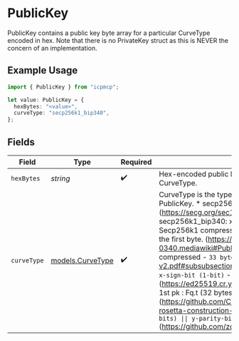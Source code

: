# PublicKey

PublicKey contains a public key byte array for a particular CurveType encoded in hex. Note that there is no PrivateKey struct as this is NEVER the concern of an implementation.

## Example Usage

```typescript
import { PublicKey } from "icpmcp";

let value: PublicKey = {
  hexBytes: "<value>",
  curveType: "secp256k1_bip340",
};
```

## Fields

| Field                                                                                                                                                                                                                                                                                                                                                                                                                                                                                                                                                                                                                                                                                                                                                                                                                                                                                        | Type                                                                                                                                                                                                                                                                                                                                                                                                                                                                                                                                                                                                                                                                                                                                                                                                                                                                                         | Required                                                                                                                                                                                                                                                                                                                                                                                                                                                                                                                                                                                                                                                                                                                                                                                                                                                                                     | Description                                                                                                                                                                                                                                                                                                                                                                                                                                                                                                                                                                                                                                                                                                                                                                                                                                                                                  |
| -------------------------------------------------------------------------------------------------------------------------------------------------------------------------------------------------------------------------------------------------------------------------------------------------------------------------------------------------------------------------------------------------------------------------------------------------------------------------------------------------------------------------------------------------------------------------------------------------------------------------------------------------------------------------------------------------------------------------------------------------------------------------------------------------------------------------------------------------------------------------------------------- | -------------------------------------------------------------------------------------------------------------------------------------------------------------------------------------------------------------------------------------------------------------------------------------------------------------------------------------------------------------------------------------------------------------------------------------------------------------------------------------------------------------------------------------------------------------------------------------------------------------------------------------------------------------------------------------------------------------------------------------------------------------------------------------------------------------------------------------------------------------------------------------------- | -------------------------------------------------------------------------------------------------------------------------------------------------------------------------------------------------------------------------------------------------------------------------------------------------------------------------------------------------------------------------------------------------------------------------------------------------------------------------------------------------------------------------------------------------------------------------------------------------------------------------------------------------------------------------------------------------------------------------------------------------------------------------------------------------------------------------------------------------------------------------------------------- | -------------------------------------------------------------------------------------------------------------------------------------------------------------------------------------------------------------------------------------------------------------------------------------------------------------------------------------------------------------------------------------------------------------------------------------------------------------------------------------------------------------------------------------------------------------------------------------------------------------------------------------------------------------------------------------------------------------------------------------------------------------------------------------------------------------------------------------------------------------------------------------------- |
| `hexBytes`                                                                                                                                                                                                                                                                                                                                                                                                                                                                                                                                                                                                                                                                                                                                                                                                                                                                                   | *string*                                                                                                                                                                                                                                                                                                                                                                                                                                                                                                                                                                                                                                                                                                                                                                                                                                                                                     | :heavy_check_mark:                                                                                                                                                                                                                                                                                                                                                                                                                                                                                                                                                                                                                                                                                                                                                                                                                                                                           | Hex-encoded public key bytes in the format specified by the CurveType.                                                                                                                                                                                                                                                                                                                                                                                                                                                                                                                                                                                                                                                                                                                                                                                                                       |
| `curveType`                                                                                                                                                                                                                                                                                                                                                                                                                                                                                                                                                                                                                                                                                                                                                                                                                                                                                  | [models.CurveType](../models/curvetype.md)                                                                                                                                                                                                                                                                                                                                                                                                                                                                                                                                                                                                                                                                                                                                                                                                                                                   | :heavy_check_mark:                                                                                                                                                                                                                                                                                                                                                                                                                                                                                                                                                                                                                                                                                                                                                                                                                                                                           | CurveType is the type of cryptographic curve associated with a PublicKey. * secp256k1: SEC compressed - `33 bytes` (https://secg.org/sec1-v2.pdf#subsubsection.2.3.3) * secp256k1_bip340: x-only - `32 bytes`  (implicitly even `Y` coord. Secp256k1 compressed keys may be repurposed by dropping the first byte. (https://github.com/bitcoin/bips/blob/master/bip-0340.mediawiki#Public_Key_Generation)) * secp256r1: SEC compressed - `33 bytes` (https://secg.org/sec1-v2.pdf#subsubsection.2.3.3) * edwards25519: `y (255-bits) \|\| x-sign-bit (1-bit)` - `32 bytes` (https://ed25519.cr.yp.to/ed25519-20110926.pdf) * tweedle: 1st pk : Fq.t (32 bytes) \|\| 2nd pk : Fq.t (32 bytes) (https://github.com/CodaProtocol/coda/blob/develop/rfcs/0038-rosetta-construction-api.md#marshal-keys) * pallas: `x (255 bits) \|\| y-parity-bit (1-bit) - 32 bytes` (https://github.com/zcash/pasta) |